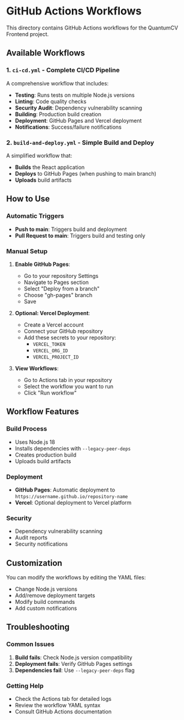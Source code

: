 # GitHub Actions Workflows

This directory contains GitHub Actions workflows for the QuantumCV Frontend project.

## Available Workflows

### 1. `ci-cd.yml` - Complete CI/CD Pipeline
A comprehensive workflow that includes:
- **Testing**: Runs tests on multiple Node.js versions
- **Linting**: Code quality checks
- **Security Audit**: Dependency vulnerability scanning
- **Building**: Production build creation
- **Deployment**: GitHub Pages and Vercel deployment
- **Notifications**: Success/failure notifications

### 2. `build-and-deploy.yml` - Simple Build and Deploy
A simplified workflow that:
- **Builds** the React application
- **Deploys** to GitHub Pages (when pushing to main branch)
- **Uploads** build artifacts

## How to Use

### Automatic Triggers
- **Push to main**: Triggers build and deployment
- **Pull Request to main**: Triggers build and testing only

### Manual Setup

1. **Enable GitHub Pages**:
   - Go to your repository Settings
   - Navigate to Pages section
   - Select "Deploy from a branch"
   - Choose "gh-pages" branch
   - Save

2. **Optional: Vercel Deployment**:
   - Create a Vercel account
   - Connect your GitHub repository
   - Add these secrets to your repository:
     - `VERCEL_TOKEN`
     - `VERCEL_ORG_ID`
     - `VERCEL_PROJECT_ID`

3. **View Workflows**:
   - Go to Actions tab in your repository
   - Select the workflow you want to run
   - Click "Run workflow"

## Workflow Features

### Build Process
- Uses Node.js 18
- Installs dependencies with `--legacy-peer-deps`
- Creates production build
- Uploads build artifacts

### Deployment
- **GitHub Pages**: Automatic deployment to `https://username.github.io/repository-name`
- **Vercel**: Optional deployment to Vercel platform

### Security
- Dependency vulnerability scanning
- Audit reports
- Security notifications

## Customization

You can modify the workflows by editing the YAML files:
- Change Node.js versions
- Add/remove deployment targets
- Modify build commands
- Add custom notifications

## Troubleshooting

### Common Issues
1. **Build fails**: Check Node.js version compatibility
2. **Deployment fails**: Verify GitHub Pages settings
3. **Dependencies fail**: Use `--legacy-peer-deps` flag

### Getting Help
- Check the Actions tab for detailed logs
- Review the workflow YAML syntax
- Consult GitHub Actions documentation 